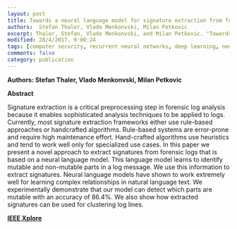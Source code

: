 ```yaml
---
layout: post
title: Towards a neural language model for signature extraction from forensic logs
authors:  Stefan Thaler, Vlado Menkonvski, Milan Petkovic
excerpt: Thaler, Stefan, Vlado Menkonvski, and Milan Petkovic. "Towards a neural language model for signature extraction from forensic logs." Digital Forensic and Security (ISDFS), 2017 5th International Symposium on. IEEE, 2017.
modified: 28/4/2017, 9:00:24
tags: [computer security, recurrent neural networks, deep learning, neural language model]
comments: false
category: publication
---
```


**Authors:  Stefan Thaler, Vlado Menkonvski, Milan Petkovic**

**Abstract** 

Signature extraction is a critical preprocessing step in forensic log analysis because it enables sophisticated analysis techniques to be applied to logs. Currently, most signature extraction frameworks either use rule-based approaches or handcrafted algorithms. Rule-based systems are error-prone and require high maintenance effort. Hand-crafted algorithms use heuristics and tend to work well only for specialized use cases. In this paper we present a novel approach to extract signatures from forensic logs that is based on a neural language model. This language model learns to identify mutable and non-mutable parts in a log message. We use this information to extract signatures. Neural language models have shown to work extremely well for learning complex relationships in natural language text. We experimentally demonstrate that our model can detect which parts are mutable with an accuracy of 86.4%. We also show how extracted signatures can be used for clustering log lines.


**[IEEE Xplore](http://ieeexplore.ieee.org/document/7916497/)**
